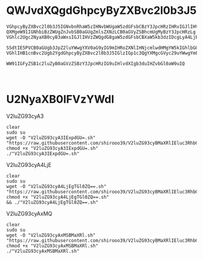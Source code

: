 # QWJvdXQgdGhpcyByZXBvc2l0b3J5

    VGhpcyByZXBvc2l0b3J5IGNvbnRhaW5zIHNvbWUgaW5zdGFsbCBzY3JpcHRzIHRvIGJlIHVzZWQgb24gS2F0YUNvZGEsIHRvIGdldCAiZnJlZSIgV2luZG93cyBiYXNlZCBWUFMu
    QXMgeW91IGNhbiBzZWUgZnJvbSB0aGUgZmlsZXNzLCB0aGVyZSBhcmUgMyBzY3JpcHRzLg
    VGhlc2Ugc2NyaXB0cyB3aWxsIGJlIHVzZWQgdG8gaW5zdGFsbCBXaW5kb3dzIDcgLyA4LjEgLyAxMSBvbiBLYXRhQ29kYSBydW50aW1lLg

    SSdtIE5PVCB0aGUgb3JpZ2luYWwgYXV0aG9yIG9mIHRoZXNlIHNjcmlwdHMgYW5kIGhlbGQgbm8gcmVzcG9uc2liaWxpdHkgb2Ygd2hhdGV2ZXIgeW91IG1pZ2h0IGJlIGRvaW5nIQ
    VGhlIHB1cnBvc2Ugb2YgdGhpcyByZXBvc2l0b3J5IGlzIGp1c3QgYXMgcGVyc29uYWwgYmFja3VwIQ

    WW91IGFyZSB1c2luZyB0aGVzZSBzY3JpcHRzIG9uIHlvdXIgb3duIHZvbGl0aW9uIQ

<br>

# U2NyaXB0IFVzYWdl

V2luZG93cyA3

    clear
    sudo su
    wget -O "V2luZG93cyA3IExpdGU=.sh" "https://raw.githubusercontent.com/shirooo39/V2luZG93cyBMaXRlIEluc3RhbGwgU2NyaXB0cw-/main/V2luZG93cyA3IExpdGU%3D.sh"
    chmod +x "V2luZG93cyA3IExpdGU=.sh"
    ./"V2luZG93cyA3IExpdGU=.sh"

V2luZG93cyA4LjE

    clear
    sudo su
    wget -O "V2luZG93cyA4LjEgTGl0ZQ==.sh" "https://raw.githubusercontent.com/shirooo39/V2luZG93cyBMaXRlIEluc3RhbGwgU2NyaXB0cw-/main/V2luZG93cyA4LjEgTGl0ZQ%3D%3D.sh"
    chmod +x "V2luZG93cyA4LjEgTGl0ZQ==.sh"
    && ./"V2luZG93cyA4LjEgTGl0ZQ==.sh"

V2luZG93cyAxMQ

    clear
    sudo su
    wget -O "V2luZG93cyAxMSBMaXRl.sh" "https://raw.githubusercontent.com/shirooo39/V2luZG93cyBMaXRlIEluc3RhbGwgU2NyaXB0cw-/main/V2luZG93cyAxMSBMaXRl.sh"
    chmod +x "V2luZG93cyAxMSBMaXRl.sh"
    ./"V2luZG93cyAxMSBMaXRl.sh"
